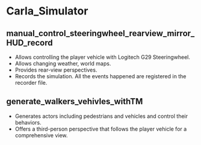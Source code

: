 # Carla_Simulator
## manual_control_steeringwheel_rearview_mirror_HUD_record
- Allows controlling the player vehicle with Logitech G29 Steeringwheel.
- Allows changing weather, world maps.
- Provides rear-view perspectives.
- Records the simulation. All the events happened are registered in the recorder file. 

## generate_walkers_vehivles_withTM
- Generates actors including pedestrians and vehicles and control their behaviors.
- Offers a third-person perspective that follows the player vehicle for a comprehensive view.
